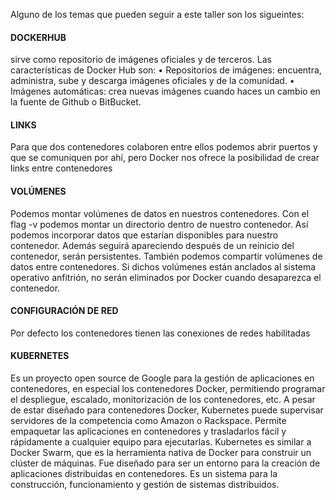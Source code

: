 Alguno de los temas que pueden seguir a este taller son los sigueintes: 

<h4>DOCKERHUB</h4>
sirve como repositorio de
imágenes oficiales y de terceros.
Las características de Docker Hub son:
• Repositorios de imágenes: encuentra, administra, sube y descarga imágenes oficiales y de la
comunidad.
• Imágenes automáticas: crea nuevas imágenes cuando haces un cambio en la fuente de
Github o BitBucket.

<h4>LINKS</h4>

Para que dos contenedores colaboren entre ellos podemos abrir puertos y que se comuniquen
por ahí, pero Docker nos ofrece la posibilidad de crear links entre contenedores

<h4>VOLÚMENES</h4>

Podemos montar volúmenes de datos en nuestros contenedores. Con el flag -v podemos
montar un directorio dentro de nuestro contenedor. Así podemos incorporar datos que estarían
disponibles para nuestro contenedor. Además seguirá apareciendo después de un reinicio del
contenedor, serán persistentes.
También podemos compartir volúmenes de datos entre contenedores. Si dichos volúmenes
están anclados al sistema operativo anfitrión, no serán eliminados por Docker cuando desaparezca
el contenedor.

<h4>CONFIGURACIÓN DE RED</h4>
Por defecto los contenedores tienen las conexiones de redes habilitadas


<h4>KUBERNETES</h4>

Es un proyecto open source de Google para la gestión de aplicaciones en contenedores, en
especial los contenedores Docker, permitiendo programar el despliegue, escalado, monitorización
de los contenedores, etc.
A pesar de estar diseñado para contenedores Docker, Kubernetes puede supervisar
servidores de la competencia como Amazon o Rackspace.
Permite empaquetar las aplicaciones en contenedores y trasladarlos fácil y rápidamente a
cualquier equipo para ejecutarlas.
Kubernetes es similar a Docker Swarm, que es la herramienta nativa de Docker para
construir un clúster de máquinas. Fue diseñado para ser un entorno para la creación de aplicaciones
distribuidas en contenedores. Es un sistema para la construcción, funcionamiento y gestión de
sistemas distribuidos.